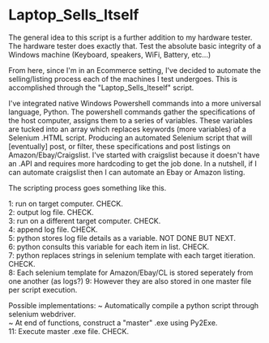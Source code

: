 # Laptop_Sells_Itself
The general idea to this script is a further addition to my hardware tester. The hardware tester does exactly that. Test the absolute basic integrity of a Windows machine (Keyboard, speakers, WiFi, Battery, etc...)

From here, since I'm in an Ecommerce setting, I've decided to automate the selling/listing process each of the machines I test undergoes. This is accomplished through the "Laptop_Sells_Iteself" script.

I've integrated native Windows Powershell commands into a more universal language, Python. The powershell commands gather the specifications of the host computer, assigns them to a series of variables. These variables are tucked into an array which replaces keywords (more variables) of a Selenium .HTML script. Producing an automated Selenium script that will [eventually] post, or filter, these specifications and post listings on Amazon/Ebay/Craigslist. I've started with craigslist because it doesn't have an .API and requires more hardcoding to get the job done. In a nutshell, if I can automate craigslist then I can automate an Ebay or Amazon listing.

The scripting process goes something like this.

1: run on target computer. CHECK.<br>
2: output log file. CHECK.<br>
3: run on a different target computer. CHECK.<br>
4: append log file. CHECK.<br>
5: python stores log file details as a variable. NOT DONE BUT NEXT.<br>
6: python consults this variable for each item in list. CHECK.<br>
7: python replaces strings in selenium template with each target itieration. CHECK.<br>
8: Each selenium template for Amazon/Ebay/CL is stored seperately from one another (as logs?)
9: However they are also stored in one master file per script execution.

Possible implementations:
~ Automatically compile a python script through selenium webdriver.<br>
~ At end of functions, construct a "master" .exe using Py2Exe.<br>
11: Execute master .exe file. CHECK.
